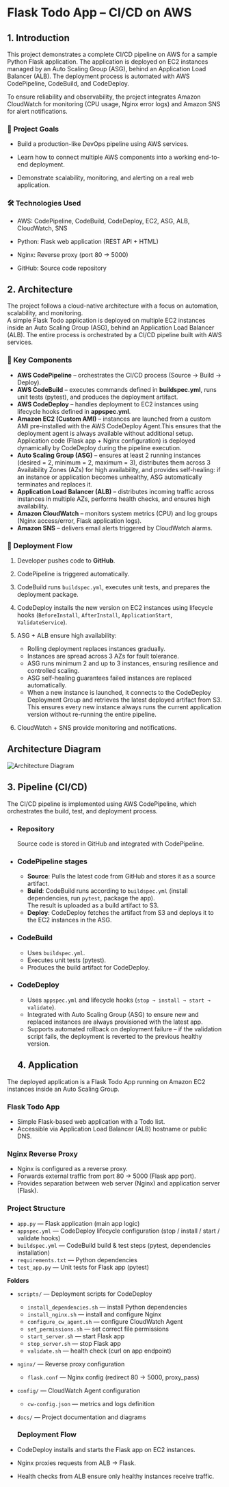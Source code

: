 # **Flask Todo App – CI/CD on AWS**

## 1. Introduction

This project demonstrates a complete CI/CD pipeline on AWS for a sample Python Flask application.
The application is deployed on EC2 instances managed by an Auto Scaling Group (ASG), behind an Application Load Balancer (ALB). The deployment process is automated with AWS CodePipeline, CodeBuild, and CodeDeploy.

To ensure reliability and observability, the project integrates Amazon CloudWatch for monitoring (CPU usage, Nginx error logs) and Amazon SNS for alert notifications.

### 🎯 **Project Goals**

- Build a production-like DevOps pipeline using AWS services.

- Learn how to connect multiple AWS components into a working end-to-end deployment.

- Demonstrate scalability, monitoring, and alerting on a real web application.

### 🛠️ **Technologies Used**

- AWS: CodePipeline, CodeBuild, CodeDeploy, EC2, ASG, ALB, CloudWatch, SNS

- Python: Flask web application (REST API + HTML)

- Nginx: Reverse proxy (port 80 → 5000)

- GitHub: Source code repository

## **2. Architecture**

The project follows a cloud-native architecture with a focus on automation, scalability, and monitoring.  
A simple Flask Todo application is deployed on multiple EC2 instances inside an Auto Scaling Group (ASG), behind an Application Load Balancer (ALB). The entire process is orchestrated by a CI/CD pipeline built with AWS services.  

### **🔹 Key Components**
- **AWS CodePipeline** – orchestrates the CI/CD process (Source → Build → Deploy).  
- **AWS CodeBuild** – executes commands defined in **buildspec.yml**, runs unit tests (pytest), and produces the deployment artifact.  
- **AWS CodeDeploy** – handles deployment to EC2 instances using lifecycle hooks defined in **appspec.yml**.  
- **Amazon EC2 (Custom AMI)** – instances are launched from a custom AMI pre-installed with the AWS CodeDeploy Agent.This ensures that the deployment agent is always available without additional setup. Application code (Flask app + Nginx configuration) is deployed dynamically by CodeDeploy during the pipeline execution.  
- **Auto Scaling Group (ASG)** – ensures at least 2 running instances (desired = 2, minimum = 2, maximum = 3), distributes them across 3 Availability Zones (AZs) for high availability, and provides self-healing: if an instance or application becomes unhealthy, ASG automatically terminates and replaces it.  
- **Application Load Balancer (ALB)** – distributes incoming traffic across instances in multiple AZs, performs health checks, and ensures high availability.  
- **Amazon CloudWatch** – monitors system metrics (CPU) and log groups (Nginx access/error, Flask application logs).  
- **Amazon SNS** – delivers email alerts triggered by CloudWatch alarms.  

### **🔹 Deployment Flow**
1. Developer pushes code to **GitHub**.  
2. CodePipeline is triggered automatically.  
3. CodeBuild runs `buildspec.yml`, executes unit tests, and prepares the deployment package.  
4. CodeDeploy installs the new version on EC2 instances using lifecycle hooks (`BeforeInstall`, `AfterInstall`, `ApplicationStart`, `ValidateService`).  
5. ASG + ALB ensure high availability:  
   - Rolling deployment replaces instances gradually.  
   - Instances are spread across 3 AZs for fault tolerance.  
   - ASG runs minimum 2 and up to 3 instances, ensuring resilience and controlled scaling.  
   - ASG self-healing guarantees failed instances are replaced automatically.  
   - When a new instance is launched, it connects to the CodeDeploy Deployment Group and retrieves the latest deployed artifact from S3.  
     This ensures every new instance always runs the current application version without re-running the entire pipeline.  

6. CloudWatch + SNS provide monitoring and notifications.  


## **Architecture Diagram**
![Architecture Diagram](docs/architecture-diagram.jpg)

## **3. Pipeline (CI/CD)**

The CI/CD pipeline is implemented using AWS CodePipeline, which orchestrates the build, test, and deployment process.

- ### **Repository**  
  Source code is stored in GitHub and integrated with CodePipeline.

- ### **CodePipeline stages**
  - **Source**: Pulls the latest code from GitHub and stores it as a source artifact.
  - **Build**: CodeBuild runs according to `buildspec.yml` (install dependencies, run `pytest`, package the app).  
    The result is uploaded as a build artifact to S3.
  - **Deploy**: CodeDeploy fetches the artifact from S3 and deploys it to the EC2 instances in the ASG.

- ### **CodeBuild**
  - Uses `buildspec.yml`.
  - Executes unit tests (pytest).
  - Produces the build artifact for CodeDeploy.

- ### **CodeDeploy**
  - Uses `appspec.yml` and lifecycle hooks (`stop → install → start → validate`).
  - Integrated with Auto Scaling Group (ASG) to ensure new and replaced instances are always provisioned with the latest app.
  - Supports automated rollback on deployment failure – if the validation script fails, the deployment is reverted to the previous healthy version.

  ## **4. Application**

The deployed application is a Flask Todo App running on Amazon EC2 instances inside an Auto Scaling Group.

### **Flask Todo App**
- Simple Flask-based web application with a Todo list.
- Accessible via Application Load Balancer (ALB) hostname or public DNS.

### **Nginx Reverse Proxy**
- Nginx is configured as a reverse proxy.
- Forwards external traffic from port 80 → 5000 (Flask app port).
- Provides separation between web server (Nginx) and application server (Flask).

### **Project Structure**

- `app.py` — Flask application (main app logic)
- `appspec.yml` — CodeDeploy lifecycle configuration (stop / install / start / validate hooks)
- `buildspec.yml` — CodeBuild build & test steps (pytest, dependencies installation)
- `requirements.txt` — Python dependencies
- `test_app.py` — Unit tests for Flask app (pytest)

**Folders**
- `scripts/` — Deployment scripts for CodeDeploy
  - `install_dependencies.sh` — install Python dependencies  
  - `install_nginx.sh` — install and configure Nginx  
  - `configure_cw_agent.sh` — configure CloudWatch Agent  
  - `set_permissions.sh` — set correct file permissions  
  - `start_server.sh` — start Flask app  
  - `stop_server.sh` — stop Flask app  
  - `validate.sh` — health check (curl on app endpoint)  

- `nginx/` — Reverse proxy configuration  
  - `flask.conf` — Nginx config (redirect 80 → 5000, proxy_pass)  

- `config/` — CloudWatch Agent configuration  
  - `cw-config.json` — metrics and logs definition  

- `docs/` — Project documentation and diagrams 

  ### **Deployment Flow**
- CodeDeploy installs and starts the Flask app on EC2 instances.
- Nginx proxies requests from ALB → Flask.
- Health checks from ALB ensure only healthy instances receive traffic.